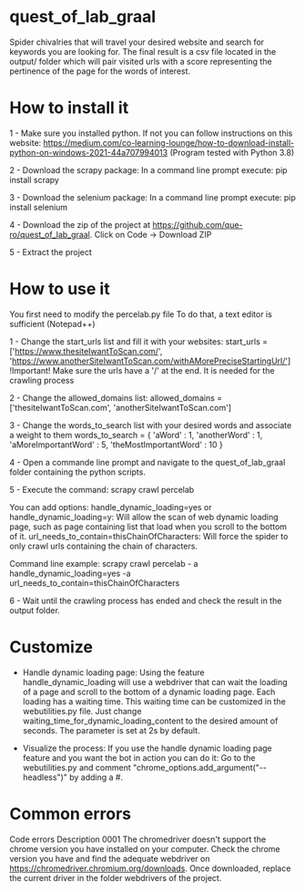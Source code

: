 # quest_of_lab_graal
Spider chivalries that will travel your desired website and search for keywords you are looking for.
The final result is a csv file located in the output/ folder which will pair visited urls with a score representing the pertinence of the page for the words of interest.

# How to install it

1 - Make sure you installed python. If not you can follow instructions on this website: https://medium.com/co-learning-lounge/how-to-download-install-python-on-windows-2021-44a707994013
(Program tested with Python 3.8)

2 - Download the scrapy package: In a command line prompt execute: pip install scrapy

3 - Download the selenium package: In a command line prompt execute: pip install selenium

4 - Download the zip of the project at https://github.com/que-ro/quest_of_lab_graal. Click on Code -> Download ZIP

5 - Extract the project

# How to use it
You first need to modify the percelab.py file
To do that, a text editor is sufficient (Notepad++)

1 - Change the start_urls list and fill it with your websites:
start_urls = ['https://www.thesiteIwantToScan.com/', 'https://www.anotherSiteIwantToScan.com/withAMorePreciseStartingUrl/']
!Important! Make sure the urls have a '/' at the end. It is needed for the crawling process

2 - Change the allowed_domains list:
allowed_domains = ['thesiteIwantToScan.com', 'anotherSiteIwantToScan.com']

3 - Change the words_to_search list with your desired words and associate a weight to them
words_to_search = {
        'aWord' : 1,
		'anotherWord' : 1,
        'aMoreImportantWord' : 5,
        'theMostImportantWord' : 10
    }

4 - Open a commande line prompt and navigate to the quest_of_lab_graal folder containing the python scripts.

5 - Execute the command: scrapy crawl percelab

You can add options: 
handle_dynamic_loading=yes or handle_dynamic_loading=y: Will allow the scan of web dynamic loading page, such as page containing list that load when you scroll to the bottom of it.
url_needs_to_contain=thisChainOfCharacters: Will force the spider to only crawl urls containing the chain of characters.

Command line example: scrapy crawl percelab - a handle_dynamic_loading=yes -a url_needs_to_contain=thisChainOfCharacters

6 - Wait until the crawling process has ended and check the result in the output folder.

# Customize
- Handle dynamic loading page: 
Using the feature handle_dynamic_loading will use a webdriver that can wait the loading of a page and scroll to the bottom of a dynamic loading page.
Each loading has a waiting time. This waiting time can be customized in the webutilities.py file. Just change waiting_time_for_dynamic_loading_content to the desired amount of seconds.
The parameter is set at 2s by default.

- Visualize the process:
If you use the handle dynamic loading page feature and you want the bot in action you can do it:
Go to the webutilities.py and comment "chrome_options.add_argument("--headless")" by adding a #.

# Common errors 
Code errors   Description
0001          The chromedriver doesn't support the chrome version you have installed on your computer. Check the chrome version you have and find the adequate webdriver on
              https://chromedriver.chromium.org/downloads. Once downloaded, replace the current driver in the folder webdrivers of the project.
